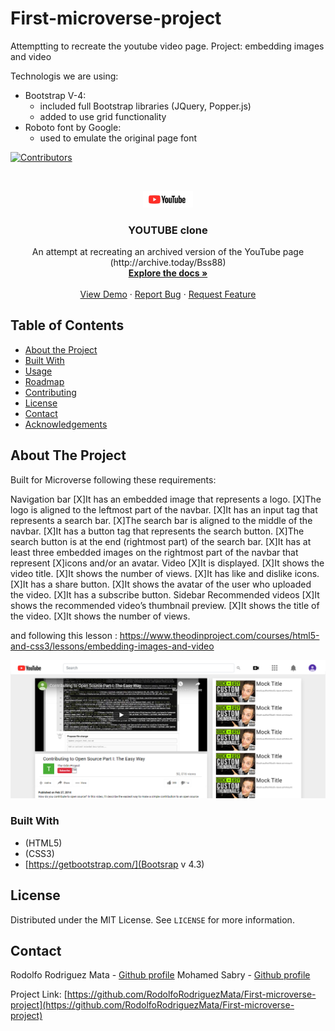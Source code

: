 # First-microverse-project
Attemptting to recreate the youtube video page.
Project: embedding images and video

Technologis we are using:
- Bootstrap V-4:
  - included full Bootstrap libraries (JQuery, Popper.js)
  - added to use grid functionality
- Roboto font by Google:
  - used to emulate the original page font


<!-- PROJECT SHIELDS -->
<!--
*** I'm using markdown "reference style" links for readability.
*** Reference links are enclosed in brackets [ ] instead of parentheses ( ).
*** See the bottom of this document for the declaration of the reference variables
*** for contributors-url, forks-url, etc. This is an optional, concise syntax you may use.
*** https://www.markdownguide.org/basic-syntax/#reference-style-links
-->
[![Contributors][contributors-shield]][contributors-url]




<!-- PROJECT LOGO -->
<br />
<p align="center">
  <a href="https://github.com/RodolfoRodriguezMata/First-microverse-project">
    <img src="images/YouTube-logo.jpg" alt="Logo" width="80">

  </a>

  <h3 align="center">YOUTUBE clone</h3>

  <p align="center">
    An attempt at recreating an archived version of the YouTube page
    (http://archive.today/Bss88)
    <br />
    <a href="https://github.com/RodolfoRodriguezMata/First-microverse-project"><strong>Explore the docs »</strong></a>
    <br />
    <br />
    <a href="https://raw.githack.com/RodolfoRodriguezMata/First-microverse-project/feature/index.html
">View Demo</a>
    ·
    <a href="https://github.com/RodolfoRodriguezMata/First-microverse-project/issues">Report Bug</a>
    ·
    <a href="https://github.com/RodolfoRodriguezMata/First-microverse-project/issues">Request Feature</a>
  </p>
</p>



<!-- TABLE OF CONTENTS -->
## Table of Contents

* [About the Project](#about-the-project)
* [Built With](#built-with)
* [Usage](#usage)
* [Roadmap](#roadmap)
* [Contributing](#contributing)
* [License](#license)
* [Contact](#contact)
* [Acknowledgements](#acknowledgements)



<!-- ABOUT THE PROJECT -->
## About The Project

Built for Microverse following these requirements:

Navigation bar
[X]It has an embedded image that represents a logo.
[X]The logo is aligned to the leftmost part of the navbar.
[X]It has an input tag that represents a search bar.
[X]The search bar is aligned to the middle of the navbar.
[X]It has a button tag that represents the search button.
[X]The search button is at the end (rightmost part) of the search bar.
[X]It has at least three embedded images on the rightmost part of the navbar that  represent [X]icons and/or an avatar.
Video
[X]It is displayed.
[X]It shows the video title.
[X]It shows the number of views.
[X]It has like and dislike icons.
[X]It has a share button.
[X]It shows the avatar of the user who uploaded the video.
[X]It has a subscribe button.
Sidebar Recommended videos
[X]It shows the recommended video’s thumbnail preview.
[X]It shows the title of the video.
[X]It shows the number of views.

and following this lesson :
https://www.theodinproject.com/courses/html5-and-css3/lessons/embedding-images-and-video

[![Product Name Screen Shot][product-screenshot]](https://gyazo.com/013cd15a0a00ec857d6a21f848cab6d7)

### Built With
* (HTML5)
* (CSS3)
* [https://getbootstrap.com/](Bootsrap v 4.3)


<!-- LICENSE -->
## License

Distributed under the MIT License. See `LICENSE` for more information.



<!-- CONTACT -->
## Contact

Rodolfo Rodriguez Mata - [Github profile](https://github.com/RodolfoRodriguezMata)
Mohamed Sabry - [Github profile](https://github.com/mohamedSabry0)

Project Link: [https://github.com/RodolfoRodriguezMata/First-microverse-project](https://github.com/RodolfoRodriguezMata/First-microverse-project)







<!-- MARKDOWN LINKS & IMAGES -->
<!-- https://www.markdownguide.org/basic-syntax/#reference-style-links -->
[contributors-shield]: https://img.shields.io/github/contributors/othneildrew/Best-README-Template.svg?style=flat-square
[contributors-url]: https://github.com/othneildrew/Best-README-Template/graphs/contributors
[forks-shield]: https://img.shields.io/github/forks/othneildrew/Best-README-Template.svg?style=flat-square
[forks-url]: https://github.com/othneildrew/Best-README-Template/network/members
[stars-shield]: https://img.shields.io/github/stars/othneildrew/Best-README-Template.svg?style=flat-square
[stars-url]: https://github.com/othneildrew/Best-README-Template/stargazers
[issues-shield]: https://img.shields.io/github/issues/othneildrew/Best-README-Template.svg?style=flat-square
[issues-url]: https://github.com/othneildrew/Best-README-Template/issues
[license-shield]: https://img.shields.io/github/license/othneildrew/Best-README-Template.svg?style=flat-square
[license-url]: https://github.com/othneildrew/Best-README-Template/blob/master/LICENSE.txt
[linkedin-shield]: https://img.shields.io/badge/-LinkedIn-black.svg?style=flat-square&logo=linkedin&colorB=555
[linkedin-url]: https://linkedin.com/in/othneildrew
[product-screenshot]: images/screenshot.png
